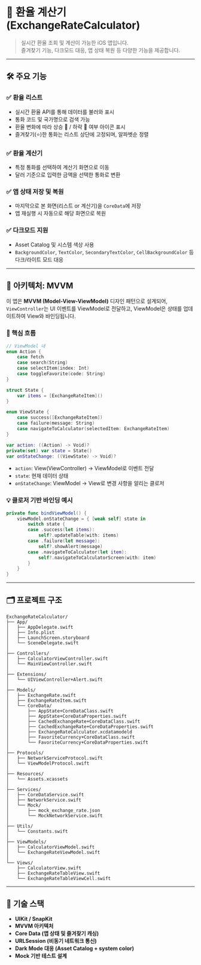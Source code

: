 # 📱 환율 계산기 (ExchangeRateCalculator)

> 실시간 환율 조회 및 계산이 가능한 iOS 앱입니다.  
> 즐겨찾기 기능, 다크모드 대응, 앱 상태 복원 등 다양한 기능을 제공합니다.

---

## 🛠 주요 기능

### ✅ 환율 리스트
- 실시간 환율 API를 통해 데이터를 불러와 표시
- 통화 코드 및 국가명으로 검색 가능
- 환율 변화에 따라 상승 🔼 / 하락 🔽 여부 아이콘 표시
- 즐겨찾기(⭐️)한 통화는 리스트 상단에 고정되며, 알파벳순 정렬

### ✅ 환율 계산기
- 특정 통화를 선택하여 계산기 화면으로 이동
- 달러 기준으로 입력한 금액을 선택한 통화로 변환

### ✅ 앱 상태 저장 및 복원
- 마지막으로 본 화면(리스트 or 계산기)을 `CoreData`에 저장
- 앱 재실행 시 자동으로 해당 화면으로 복원

### ✅ 다크모드 지원
- Asset Catalog 및 시스템 색상 사용
- `BackgroundColor`, `TextColor`, `SecondaryTextColor`, `CellBackgroundColor` 등 다크/라이트 모드 대응

---

## 🧱 아키텍처: MVVM

이 앱은 **MVVM (Model-View-ViewModel)** 디자인 패턴으로 설계되어,
`ViewController`는 UI 이벤트를 ViewModel로 전달하고, ViewModel은 상태를 업데이트하여 View와 바인딩됩니다.

### 📌 핵심 흐름

```swift
// ViewModel 내
enum Action {
    case fetch
    case search(String)
    case selectItem(index: Int)
    case toggleFavorite(code: String)
}

struct State {
    var items = [ExchangeRateItem]()
}

enum ViewState {
    case success([ExchangeRateItem])
    case failure(message: String)
    case navigateToCalculator(selectedItem: ExchangeRateItem)
}

var action: ((Action) -> Void)?
private(set) var state = State()
var onStateChange: ((ViewState) -> Void)?
```

- `action`: View(ViewController) → ViewModel로 이벤트 전달
- `state`: 현재 데이터 상태
- `onStateChange`: ViewModel → View로 변경 사항을 알리는 클로저

### 💡 클로저 기반 바인딩 예시

```swift
private func bindViewModel() {
    viewModel.onStateChange = { [weak self] state in
        switch state {
        case .success(let items):
            self?.updateTable(with: items)
        case .failure(let message):
            self?.showAlert(message)
        case .navigateToCalculator(let item):
            self?.navigateToCalculatorScreen(with: item)
        }
    }
}
```

---

## 🗂 프로젝트 구조

```
ExchangeRateCalculator/
├── App/
│   ├── AppDelegate.swift
│   ├── Info.plist
│   ├── LaunchScreen.storyboard
│   └── SceneDelegate.swift
│
├── Controllers/
│   ├── CalculatorViewController.swift
│   └── MainViewController.swift
│
├── Extensions/
│   └── UIViewController+Alert.swift
│
├── Models/
│   ├── ExchangeRate.swift
│   ├── ExchangeRateItem.swift
│   └── CoreData/
│       ├── AppState+CoreDataClass.swift
│       ├── AppState+CoreDataProperties.swift
│       ├── CachedExchangeRate+CoreDataClass.swift
│       ├── CachedExchangeRate+CoreDataProperties.swift
│       ├── ExchangeRateCalculator.xcdatamodeld
│       ├── FavoriteCurrency+CoreDataClass.swift
│       └── FavoriteCurrency+CoreDataProperties.swift
│
├── Protocols/
│   ├── NetworkServiceProtocol.swift
│   └── ViewModelProtocol.swift
│
├── Resources/
│   └── Assets.xcassets
│
├── Services/
│   ├── CoreDataService.swift
│   ├── NetworkService.swift
│   └── Mock/
│       ├── mock_exchange_rate.json
│       └── MockNetworkService.swift
│
├── Utils/
│   └── Constants.swift
│
├── ViewModels/
│   ├── CalculatorViewModel.swift
│   └── ExchangeRateViewModel.swift
│
└── Views/
    ├── CalculatorView.swift
    ├── ExchangeRateTableView.swift
    └── ExchangeRateTableViewCell.swift

```

---

## 🔧 기술 스택

- **UIKit / SnapKit**  
- **MVVM 아키텍처**  
- **Core Data (앱 상태 및 즐겨찾기 캐싱)**  
- **URLSession (비동기 네트워크 통신)**  
- **Dark Mode 대응 (Asset Catalog + system color)**
- **Mock 기반 테스트 설계**

